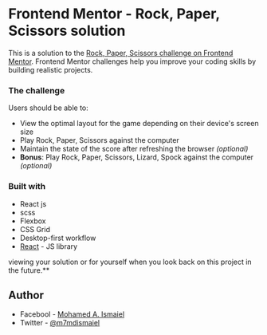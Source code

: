 
# Frontend Mentor - Rock, Paper, Scissors solution

This is a solution to the [Rock, Paper, Scissors challenge on Frontend Mentor](https://www.frontendmentor.io/challenges/rock-paper-scissors-game-pTgwgvgH). Frontend Mentor challenges help you improve your coding skills by building realistic projects.

### The challenge

Users should be able to:

- View the optimal layout for the game depending on their device's screen size
- Play Rock, Paper, Scissors against the computer
- Maintain the state of the score after refreshing the browser _(optional)_
- **Bonus**: Play Rock, Paper, Scissors, Lizard, Spock against the computer _(optional)_

### Built with

- React js
- scss
- Flexbox
- CSS Grid
- Desktop-first workflow
- [React](https://reactjs.org/) - JS library

viewing your solution or for yourself when you look back on this project in the future.\*\*

## Author

- Facebool - [Mohamed A. Ismaiel](https://www.facebook.com/profile.php?id=1196972374)
- Twitter - [@m7mdismaiel](https://www.twitter.com/m7mdismaiel)
